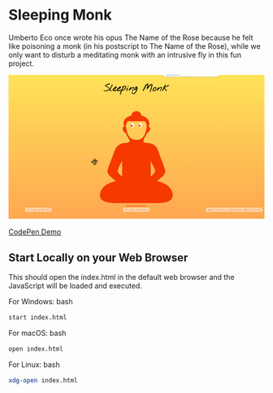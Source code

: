 # Sleeping Monk

Umberto Eco once wrote his opus The Name of the Rose because he felt like poisoning a monk (in his postscript to The Name of the Rose), while we only want to disturb a meditating monk with an intrusive fly in this fun project.

![Screenshot](./screenshot.jpg)

[CodePen Demo](https://codepen.io/tuedodev/pen/JjzjzeK)

## Start Locally on your Web Browser

This should open the index.html in the default web browser and the JavaScript will be loaded and executed.

For Windows:
bash

```bash
start index.html
```

For macOS:
bash

```bash
open index.html
```

For Linux:
bash

```bash
xdg-open index.html
```
